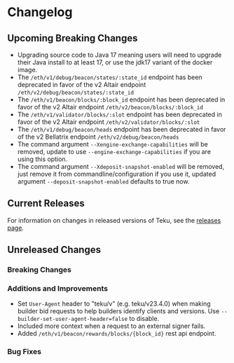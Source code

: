 # Changelog

## Upcoming Breaking Changes
- Upgrading source code to Java 17 meaning users will need to upgrade their Java install to at least 17, or use the jdk17 variant of the docker image.
- The `/eth/v1/debug/beacon/states/:state_id` endpoint has been deprecated in favor of the v2 Altair endpoint `/eth/v2/debug/beacon/states/:state_id`
- The `/eth/v1/beacon/blocks/:block_id` endpoint has been deprecated in favor of the v2 Altair endpoint `/eth/v2/beacon/blocks/:block_id`
- The `/eth/v1/validator/blocks/:slot` endpoint has been deprecated in favor of the v2 Altair endpoint `/eth/v2/validator/blocks/:slot`
- The `/eth/v1/debug/beacon/heads` endpoint has been deprecated in favor of the v2 Bellatrix endpoint `/eth/v2/debug/beacon/heads`
- The command argument `--Xengine-exchange-capabilities` will be removed, update to use `--engine-exchange-capabilities` if you are using this option.
- The command argument `--Xdeposit-snapshot-enabled` will be removed, just remove it from commandline/configuration if you use it, updated argument `--deposit-snapshot-enabled` defaults to true now.

## Current Releases
For information on changes in released versions of Teku, see the [releases page](https://github.com/ConsenSys/teku/releases).

## Unreleased Changes

### Breaking Changes

### Additions and Improvements
 - Set `User-Agent` header to "teku/v<version>" (e.g. teku/v23.4.0) when making builder bid requests to help builders identify clients and versions. Use `--builder-set-user-agent-header=false` to disable. 
 - Included more context when a request to an external signer fails.
 - Added `/eth/v1/beacon/rewards/blocks/{block_id}` rest api endpoint.

### Bug Fixes
